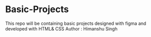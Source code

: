 # Basic-Projects
This repo will be containing basic projects  designed with figma and developed with HTML&amp; CSS
Author : Himanshu Singh
